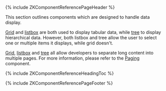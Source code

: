 {% include ZKComponentReferencePageHeader %}

This section outlines components which are designed to handle data
display.

[Grid](ZK_Component_Reference/Data/Grid) and
[listbox](ZK_Component_Reference/Data/Listbox) are both used
to display tabular data, while
[tree](ZK_Component_Reference/Data/Tree) to display
hierarchical data. However, both listbox and tree allow the user to
select one or multiple items it displays, while grid doesn't.

[Grid](ZK_Component_Reference/Data/Grid),
[listbox](ZK_Component_Reference/Data/Listbox) and
[tree](ZK_Component_Reference/Data/Tree) all allow developers
to separate long content into multiple pages. For more information,
please refer to the
[Paging](ZK_Component_Reference/Supplementary/Paging)
component.

{% include ZKComponentReferenceHeadingToc %}

{% include ZKComponentReferencePageFooter %}
